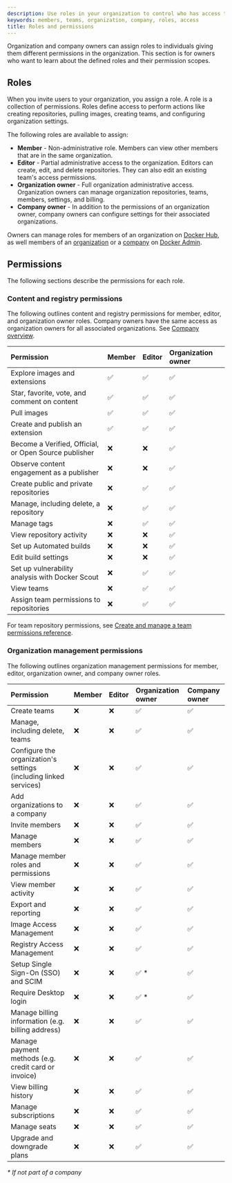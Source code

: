 ```yaml
---
description: Use roles in your organization to control who has access to content, registry, and organization management permissions.
keywords: members, teams, organization, company, roles, access
title: Roles and permissions
---
```


Organization and company owners can assign roles to individuals giving them different permissions in the organization. This section is for owners who want to learn about the defined roles and their permission scopes.

## Roles

When you invite users to your organization, you assign a role. A role is a collection of permissions. Roles define access to perform actions like creating repositories, pulling images, creating teams, and configuring organization settings.

The following roles are available to assign:

- **Member** - Non-administrative role. Members can view other members that are in the same organization.
- **Editor** - Partial administrative access to the organization. Editors can create, edit, and delete repositories. They can also edit an existing team's access permissions.
- **Organization owner** - Full organization administrative access. Organization owners can manage organization repositories, teams, members, settings, and billing.
- **Company owner** - In addition to the permissions of an organization owner, company owners can configure settings for their associated organizations.

Owners can manage roles for members of an organization on [Docker Hub](/docker-hub/members/#update-a-member-role), as well members of an [organization](/admin/organization/members/#update-a-member-role) or a [company](/admin/company/users/#update-a-member-role) on [Docker Admin](/admin/).

## Permissions

The following sections describe the permissions for each role.

### Content and registry permissions

The following outlines content and registry permissions for member, editor, and organization owner roles. Company owners have the same access as organization owners for all associated organizations. See [Company overview](/admin/company/).

| Permission | Member | Editor | Organization owner |
|:----------------------- |:------ |:-------|:------------------ |
| Explore images and extensions | ✅ | ✅ | ✅ |
| Star, favorite, vote, and comment on content | ✅ | ✅ | ✅ |
| Pull images | ✅ | ✅ | ✅ |
| Create and publish an extension | ✅ | ✅ | ✅ |
| Become a Verified, Official, or Open Source publisher | ❌ | ❌ | ✅ |
| Observe content engagement as a publisher | ❌ | ❌ | ✅ |
| Create public and private repositories | ❌ | ✅ | ✅ |
| Manage, including delete, a repository | ❌ | ✅ | ✅ |
| Manage tags | ❌ | ✅ | ✅ |
| View repository activity | ❌ | ❌ | ✅ |
| Set up Automated builds | ❌ | ❌ | ✅ |
| Edit build settings | ❌ | ❌ | ✅ |
| Set up vulnerability analysis with Docker Scout | ❌ | ✅ | ✅ |
| View teams | ❌ | ✅ | ✅ | ✅ |
| Assign team permissions to repositories | ❌ | ✅ | ✅ |

For team repository permissions, see [Create and manage a team permissions reference](/docker-hub/manage-a-team/#permissions-reference).

### Organization management permissions

The following outlines organization management permissions for member, editor, organization owner, and company owner roles.

| Permission | Member | Editor | Organization owner | Company owner |
|:----------------------- |:------ |:-------|:------------------ |:----------- |
| Create teams | ❌ | ❌ | ✅ | ✅ |
| Manage, including delete, teams | ❌ | ❌ | ✅ | ✅ |
| Configure the organization's settings (including linked services) | ❌ | ❌ | ✅ | ✅ |
| Add organizations to a company | ❌ | ❌ | ✅ | ✅ |
| Invite members | ❌ | ❌ | ✅ | ✅ |
| Manage members | ❌ | ❌ | ✅ | ✅ |
| Manage member roles and permissions | ❌ | ❌ | ✅ | ✅ |
| View member activity | ❌ | ❌ | ✅ | ✅ |
| Export and reporting | ❌ | ❌ | ✅ | ✅ |
| Image Access Management | ❌ | ❌ | ✅ | ✅ |
| Registry Access Management | ❌ | ❌ | ✅ | ✅ |
| Setup Single Sign-On (SSO) and SCIM | ❌ | ❌ | ✅ * | ✅ |
| Require Desktop login | ❌ | ❌ | ✅ * | ✅ |
| Manage billing information (e.g. billing address) | ❌ | ❌ | ✅ | ✅ |
| Manage payment methods (e.g. credit card or invoice) | ❌ | ❌ | ✅ | ✅ |
| View billing history | ❌ | ❌ | ✅ | ✅ |
| Manage subscriptions | ❌ | ❌ | ✅ | ✅ |
| Manage seats | ❌ | ❌ | ✅ | ✅ |
| Upgrade and downgrade plans | ❌ | ❌ | ✅ | ✅ |

_* If not part of a company_
